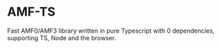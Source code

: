 # AMF-TS

Fast AMF0/AMF3 library written in pure Typescript with 0 dependencies, supporting TS, Node and the browser.
